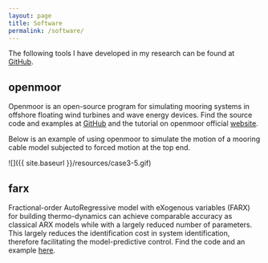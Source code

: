 ```yaml
---
layout: page
title: Software
permalink: /software/
---
```


The following tools I have developed in my research can be found at [GitHub](http://github.com/chen-lin).

## openmoor

Openmoor is an open-source program for simulating mooring systems in offshore floating wind turbines and wave energy devices. Find the source code and examples at [GitHub](https://github.com/chen-lin/openmoor/) and the tutorial on openmoor official [website](https://openmoor.github.io).

Below is an example of using openmoor to simulate the motion of a mooring cable model subjected to forced motion at the top end.

![]({{ site.baseurl }}/resources/case3-5.gif)

## farx

Fractional-order AutoRegressive model with eXogenous variables (FARX) for building thermo-dynamics can achieve comparable accuracy as classical ARX models while with a largely reduced number of parameters. This largely reduces the identification cost in system identification, therefore facilitating the model-predictive control. Find the code and an example [here](https://github.com/chen-lin/farx/).